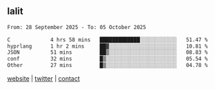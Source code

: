 ## lalit

<!--START_SECTION:waka-->

```txt
From: 28 September 2025 - To: 05 October 2025

C             4 hrs 58 mins   █████████████░░░░░░░░░░░░   51.47 %
hyprlang      1 hr 2 mins     ██▓░░░░░░░░░░░░░░░░░░░░░░   10.81 %
JSON          51 mins         ██▒░░░░░░░░░░░░░░░░░░░░░░   08.83 %
conf          32 mins         █▒░░░░░░░░░░░░░░░░░░░░░░░   05.54 %
Other         27 mins         █▒░░░░░░░░░░░░░░░░░░░░░░░   04.78 %
```

<!--END_SECTION:waka-->

[website](https://lalit.sh) | [twitter](https://x.com/@lalitcodes) | [contact](https://lalit.sh/contact)
